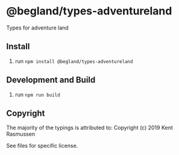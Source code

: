 # @begland/types-adventureland
Types for adventure land

## Install

1. run `npm install @begland/types-adventureland`

## Development and Build
1. run `npm run build`

## Copyright
The majority of the typings is attributed to: 
Copyright (c) 2019 Kent Rasmussen

See files for specific license.